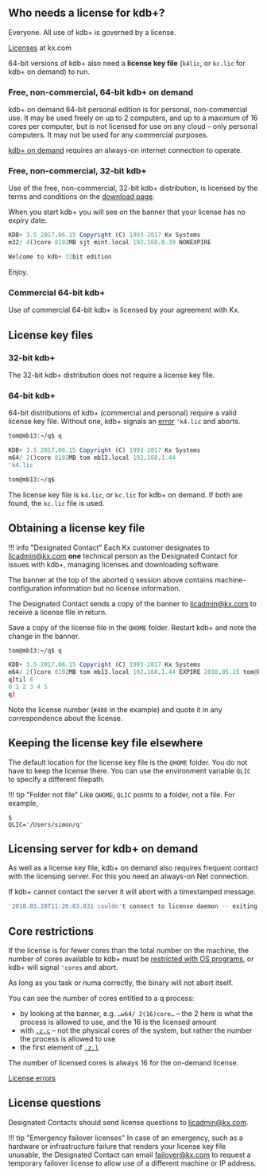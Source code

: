 ## Who needs a license for kdb+?

Everyone. All use of kdb+ is governed by a license. 

<i class="fa fa-hand-o-right"></i> [Licenses](https://kx.com/connect-with-us/licenses/) at kx.com

64-bit versions of kdb+ also need a **license key file** (`k4lic`, or `kc.lic` for kdb+ on demand) to run.


### Free, non-commercial, 64-bit kdb+ on demand

kdb+ on demand 64-bit personal edition is for personal, non-commercial use. It may be used freely on up to 2 computers, and up to a maximum of 16 cores per computer, but is not licensed for use on any cloud – only personal computers. It may not be used for any commercial purposes.

[kdb+ on demand](https://ondemand.kx.com/) requires an always-on internet connection to operate.


### Free, non-commercial, 32-bit kdb+

Use of the free, non-commercial, 32-bit kdb+ distribution, is licensed by the terms and conditions on the [download page](https://kx.com/download/). 

When you start kdb+ you will see on the banner that your license has no expiry date.
```q
KDB+ 3.5 2017.06.15 Copyright (C) 1993-2017 Kx Systems
m32/ 4()core 8192MB sjt mint.local 192.168.0.39 NONEXPIRE

Welcome to kdb+ 32bit edition
```
Enjoy.


### Commercial 64-bit kdb+

Use of commercial 64-bit kdb+ is licensed by your agreement with Kx.


## License key files


### 32-bit kdb+

The 32-bit kdb+ distribution does not require a license key file.


### 64-bit kdb+

64-bit distributions of kdb+ (commercial and personal) require a valid license key file. 
Without one, kdb+ signals an [error](/ref/error-list/#license-errors) `'k4.lic` and aborts.
```bash
tom@mb13:~/q$ q
```
```q
KDB+ 3.5 2017.06.15 Copyright (C) 1993-2017 Kx Systems
m64/ 2()core 8192MB tom mb13.local 192.168.1.44
'k4.lic
```
```bash
tom@mb13:~/q$ 
```
The license key file is `k4.lic`, or `kc.lic` for kdb+ on demand.
If both are found, the `kc.lic` file is used.


## Obtaining a license key file

!!! info "Designated Contact"
    Each Kx customer designates to licadmin@kx.com **one** technical person as the Designated Contact for issues with kdb+, managing licenses and downloading software. 

The banner at the top of the aborted q session above contains machine-configuration information but no license information. 

The Designated Contact sends a copy of the banner to licadmin@kx.com to receive a license file in return. 

Save a copy of the license file in the `QHOME` folder. Restart kdb+ and note the change in the banner. 
```bash
tom@mb13:~/q$ q
```
```q
KDB+ 3.5 2017.06.15 Copyright (C) 1993-2017 Kx Systems
m64/ 2()core 8192MB tom mb13.local 192.168.1.44 EXPIRE 2018.05.15 tom@kx.com #400
q)til 6
0 1 2 3 4 5
q)
```
Note the license number (`#400` in the example) and quote it in any correspondence about the license. 


## Keeping the license key file elsewhere

The default location for the license key file is the `QHOME` folder. You do not have to keep the license there. You can use the environment variable `QLIC` to specify a different filepath.

!!! tip "Folder not file"
    Like `QHOME`, `QLIC` points to a folder, not a file. For example,<pre><code class="language-bash">$ QLIC='/Users/simon/q'</code></pre>


## Licensing server for kdb+ on demand

As well as a license key file, kdb+ on demand also requires frequent contact with the licensing server. 
For this you need an always-on Net connection.

If kdb+ cannot contact the server it will abort with a timestamped message.
```q
'2018.03.28T11:20:03.831 couldn't connect to license daemon -- exiting
```


## Core restrictions

If the license is for fewer cores than the total number on the machine, the number of cores available to kdb+ must be [restricted with OS programs](/cookbook/cpu-affinity/), or kdb+ will signal `'cores` and abort.

As long as you task or numa correctly, the binary will not abort itself.

You can see the number of cores entitled to a q process:

-   by looking at the banner, e.g. `…w64/ 2(16)core…` – the 2 here is what the process is allowed to use, and the 16 is the licensed amount
-   with [`.z.c`](/ref/dotz/#zc-cores) – not the physical cores of the system, but rather the number the process is allowed to use
-   the first element of [`.z.l`](ref/dotz/#zl-license) 

The number of licensed cores is always 16 for the on-demand license. 

<i class="fa fa-hand-o-right"></i> [License errors](/ref/error-list/#license-errors)


## License questions

Designated Contacts should send license questions to licadmin@kx.com. 

!!! tip "Emergency failover licenses"
    In case of an emergency, such as a hardware or infrastructure failure that renders your license key file unusable, the Designated Contact can email failover@kx.com to request a temporary failover license to allow use of a different machine or IP address. 

